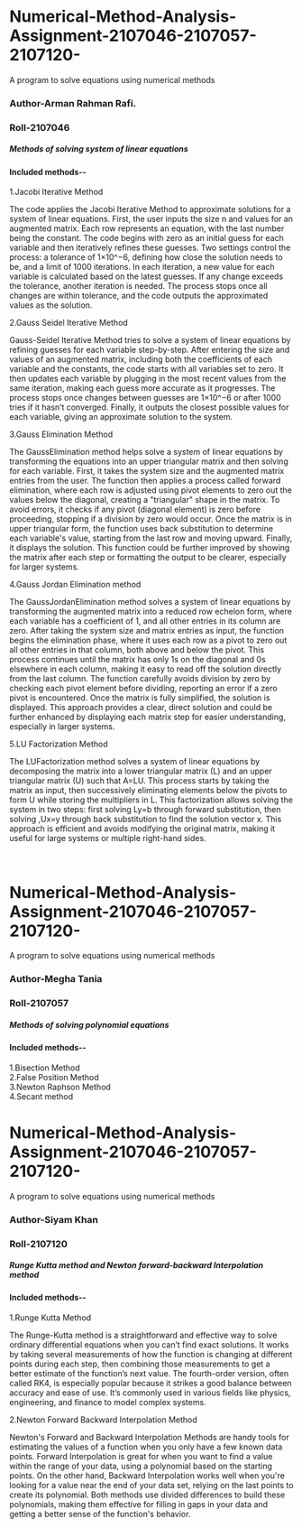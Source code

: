 # Numerical-Method-Analysis-Assignment-2107046-2107057-2107120-

A program to solve equations using numerical methods

<h3>Author-Arman Rahman Rafi.</h3>
<h3>Roll-2107046</h3>
<h5>Methods of solving system of linear equations</h5>
<h4>Included methods--</h4>

1.Jacobi Iterative Method<br>

<p>The code applies the Jacobi Iterative Method to approximate solutions for a system of linear equations. First, the user inputs the size n and values for an augmented matrix.
Each row represents an equation, with the last number being the constant. The code begins with zero as an initial guess for each variable and then iteratively refines these guesses. Two settings control the process: a tolerance of 1×10^−6, defining how close the solution needs to be, and a limit of 1000 iterations.
In each iteration, a new value for each variable is calculated based on the latest guesses. If any change exceeds the tolerance, another iteration is needed. The process stops once all changes are within tolerance, and the code outputs the approximated values as the solution.</p>

2.Gauss Seidel Iterative Method<br>

<p>
 Gauss-Seidel Iterative Method tries to solve a system of linear equations by refining guesses for each variable step-by-step. After entering the size and values of an augmented matrix, including both the coefficients of each variable and the constants, the code starts with all variables set to zero. It then updates each variable by plugging in the most recent values from the same iteration, making each guess more accurate as it progresses. The process stops once changes between guesses are 1×10^−6 or after 1000 tries if it hasn’t converged. Finally, it outputs the closest possible values for each variable, giving an approximate solution to the system.</p>
 
3.Gauss Elimination Method<br>
<p>
The GaussElimination method helps solve a system of linear equations by transforming the equations into an upper triangular matrix and then solving for each variable. First, it takes the system size and the augmented matrix entries from the user. The function then applies a process called forward elimination, where each row is adjusted using pivot elements to zero out the values below the diagonal, creating a "triangular" shape in the matrix. To avoid errors, it checks if any pivot (diagonal element) is zero before proceeding, stopping if a division by zero would occur. Once the matrix is in upper triangular form, the function uses back substitution to determine each variable's value, starting from the last row and moving upward. Finally, it displays the solution. This function could be further improved by showing the matrix after each step or formatting the output to be clearer, especially for larger systems.</p>

4.Gauss Jordan Elimination method<br>

<p>
The GaussJordanElimination method solves a system of linear equations by transforming the augmented matrix into a reduced row echelon form, where each variable has a coefficient of 1, and all other entries in its column are zero. After taking the system size and matrix entries as input, the function begins the elimination phase, where it uses each row as a pivot to zero out all other entries in that column, both above and below the pivot. This process continues until the matrix has only 1s on the diagonal and 0s elsewhere in each column, making it easy to read off the solution directly from the last column. The function carefully avoids division by zero by checking each pivot element before dividing, reporting an error if a zero pivot is encountered. Once the matrix is fully simplified, the solution is displayed. This approach provides a clear, direct solution and could be further enhanced by displaying each matrix step for easier understanding, especially in larger systems.</p>

5.LU Factorization Method<br>

<p>
The LUFactorization method solves a system of linear equations by decomposing the matrix into a lower triangular matrix (L) and an upper triangular matrix (U) such that A=LU. This process starts by taking the matrix as input, then successively eliminating elements below the pivots to form U while storing the multipliers in L. This factorization allows solving the system in two steps: first solving Ly=b through forward substitution, then solving ,Ux=y through back substitution to find the solution vector x. This approach is efficient and avoids modifying the original matrix, making it useful for large systems or multiple right-hand sides.</p>
<br>

# Numerical-Method-Analysis-Assignment-2107046-2107057-2107120-

A program to solve equations using numerical methods

<h3>Author-Megha Tania</h3>
<h3>Roll-2107057</h3>
<h5>Methods of solving polynomial equations</h5>
<h4>Included methods--</h4>
1.Bisection Method<br>
2.False Position Method<br>
3.Newton Raphson Method<br>
4.Secant method<br>

# Numerical-Method-Analysis-Assignment-2107046-2107057-2107120-

A program to solve equations using numerical methods

<h3>Author-Siyam Khan</h3>
<h3>Roll-2107120</h3>
<h5>Runge Kutta method and Newton forward-backward Interpolation method</h5>
<h4>Included methods--</h4>
1.Runge Kutta Method<br>
<p>The Runge-Kutta method is a straightforward and effective way to solve ordinary differential equations when you can’t find exact solutions. It works by taking several measurements of how the function is changing at different points during each step, then combining those measurements to get a better estimate of the function’s next value. The fourth-order version, often called RK4, is especially popular because it strikes a good balance between accuracy and ease of use. It’s commonly used in various fields like physics, engineering, and finance to model complex systems.</p>

2.Newton Forward Backward Interpolation Method<br>

<p>
Newton's Forward and Backward Interpolation Methods are handy tools for estimating the values of a function when you only have a few known data points. Forward Interpolation is great for when you want to find a value within the range of your data, using a polynomial based on the starting points. On the other hand, Backward Interpolation works well when you're looking for a value near the end of your data set, relying on the last points to create its polynomial. Both methods use divided differences to build these polynomials, making them effective for filling in gaps in your data and getting a better sense of the function's behavior.</p>
